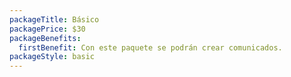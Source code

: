 ```yaml
---
packageTitle: Básico
packagePrice: $30
packageBenefits:
  firstBenefit: Con este paquete se podrán crear comunicados.
packageStyle: basic
---
```

